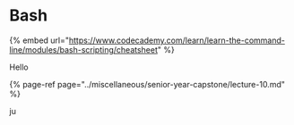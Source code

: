 # Bash

{% embed url="https://www.codecademy.com/learn/learn-the-command-line/modules/bash-scripting/cheatsheet" %}



Hello

{% page-ref page="../miscellaneous/senior-year-capstone/lecture-10.md" %}

ju


